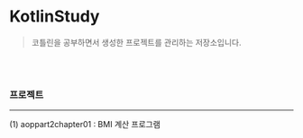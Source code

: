 # KotlinStudy
> 코틀린을 공부하면서 생성한 프로젝트를 관리하는 저장소입니다.

<br></br>
### 프로젝트
---
(1) aoppart2chapter01 : BMI 계산 프로그램
